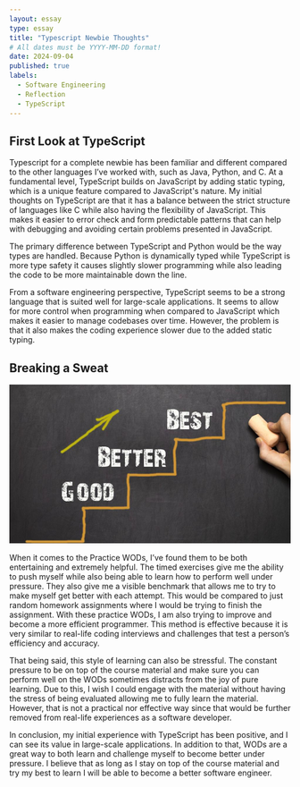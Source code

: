 ```yaml
---
layout: essay
type: essay
title: "Typescript Newbie Thoughts"
# All dates must be YYYY-MM-DD format!
date: 2024-09-04
published: true
labels:
  - Software Engineering
  - Reflection
  - TypeScript
---
```

<h2>First Look at TypeScript</h2>

Typescript for a complete newbie has been familiar and different compared to the other languages I’ve worked with, such as Java, Python, and C. At a fundamental level, TypeScript builds on JavaScript by adding static typing, which is a unique feature compared to JavaScript's nature. My initial thoughts on TypeScript are that it has a balance between the strict structure of languages like C while also having the flexibility of JavaScript. This makes it easier to error check and form predictable patterns that can help with debugging and avoiding certain problems presented in JavaScript.

The primary difference between TypeScript and Python would be the way types are handled. Because Python is dynamically typed while TypeScript is more type safety it causes slightly slower programming while also leading the code to be more maintainable down the line. 

From a software engineering perspective, TypeScript seems to be a strong language that is suited well for large-scale applications. It seems to allow for more control when programming when compared to JavaScript which makes it easier to manage codebases over time. However, the problem is that it also makes the coding experience slower due to the added static typing.

<h2>Breaking a Sweat</h2>

<img class="img-fluid" src="../img/improvement.jpg">

When it comes to the Practice WODs, I’ve found them to be both entertaining and
extremely helpful. The timed exercises give me the ability to push myself while also being able to learn how to perform well under pressure. They also give me a visible benchmark that allows me to try to make myself get better with each attempt. This would be compared to just random homework assignments where I would be trying to finish the assignment. With these practice WODs, I am also trying to improve and become a more efficient programmer. This method is effective because it is very similar to real-life coding interviews and challenges that test a person’s efficiency and accuracy. 

That being said, this style of learning can also be stressful. The constant pressure to be on top of the course material and make sure you can perform well on the WODs sometimes distracts from the joy of pure learning. Due to this, I wish I could engage with the material without having the stress of being evaluated allowing me to fully learn the material. However, that is not a practical nor effective way since that would be further removed from real-life experiences as a software developer.

In conclusion, my initial experience with TypeScript has been positive, and I can see its value in large-scale applications. In addition to that, WODs are a great way to both learn and challenge myself to become better under pressure. I believe that as long as I stay on top of the course material and try my best to learn I will be able to become a better software engineer.



